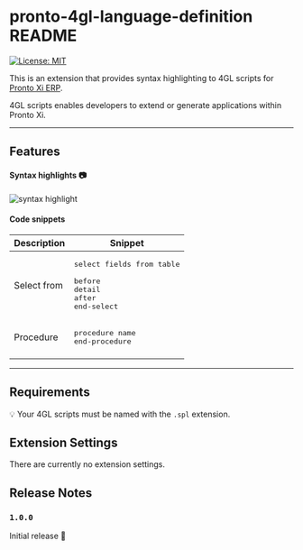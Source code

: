 # pronto-4gl-language-definition README

[![License: MIT](https://img.shields.io/badge/License-MIT-yellow.svg)](https://opensource.org/licenses/MIT)

This is an extension that provides syntax highlighting to 4GL scripts for [Pronto Xi ERP](https://www.pronto.net/products/pronto-xi-erp/). 

4GL scripts enables developers to extend or generate applications within Pronto Xi.

---

## Features

#### Syntax highlights :camera:

![syntax highlight](images/syntaxHighlight.png)

#### Code snippets
|Description|Snippet|
|-----------|-------|
|Select from|<pre>select fields from table <br/>before<br/>detail<br/>after<br/>end-select</pre>|
|Procedure|<pre>procedure name <br/>end-procedure</pre>|
|||

---

## Requirements

:bulb: Your 4GL scripts must be named with the `.spl` extension.

## Extension Settings

There are currently no extension settings.

## Release Notes

### `1.0.0`

Initial release :beginner:
